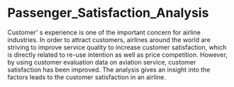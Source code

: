 # Passenger_Satisfaction_Analysis

Customer' s experience is one of the important concern for airline industries. In order to attract customers, airlines around the world are striving to improve service quality to increase customer satisfaction, which is directly related to re-use intention as well as price competition. However, by using customer evaluation data on aviation service, customer satisfaction has been improved. The analysis gives an insight into the factors leads to the customer satisfaction in an airline.
